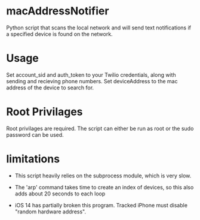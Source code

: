 # macAddressNotifier
Python script that scans the local network and will send text notifications if a specified device is found on the network.

# Usage
Set account_sid and auth_token to your Twilio credentials, along with sending and recieving phone numbers.
Set deviceAddress to the mac address of the device to search for. 

# Root Privilages
Root privilages are required. The script can either be run as root or the sudo password can be used. 

# limitations
- This script heavily relies on the subprocess module, which is very slow.

- The 'arp' command takes time to create an index of devices, so this also adds about 20 seconds to each loop

- iOS 14 has partially broken this program. Tracked iPhone must disable "random hardware address".

